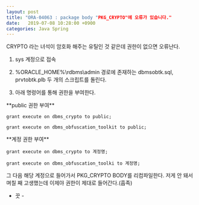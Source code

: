 ```yaml
---
layout: post
title: "ORA-04063 : package body "PKG_CRYPTO"에 오류가 있습니다."
date:   2019-07-08 10:28:00 +0900
categories: Java Spring
---
```


CRYPTO 라는 녀석이 암호화 해주는 유틸인 것 같은데 권한이 없으면 오류난다.

1. sys 계정으로 접속

2. %ORACLE_HOME%\rdbms\admin 경로에 존재하는 dbmsobtk.sql, prvtobtk.plb 두 개의 스크립트를 돌린다.

3. 아래 명령어를 통해 권한을 부여한다.

\*\*public 권한 부여\*\*
```
grant execute on dbms_crypto to public;

grant execute on dbms_obfuscation_toolkit to public;
```

\*\*계정 권한 부여\*\*
```
grant execute on dbms_crypto to 계정명;

grant execute on dbms_obfuscation_toolki to 계정명;
```

그 다음 해당 계정으로 들어가서 PKG_CRYPTO BODY를 리컴파일한다. 
저게 안 돼서 며칠 째 고생했는데 이제야 권한이 제대로 들어간다.(흡족)

- 끗 -